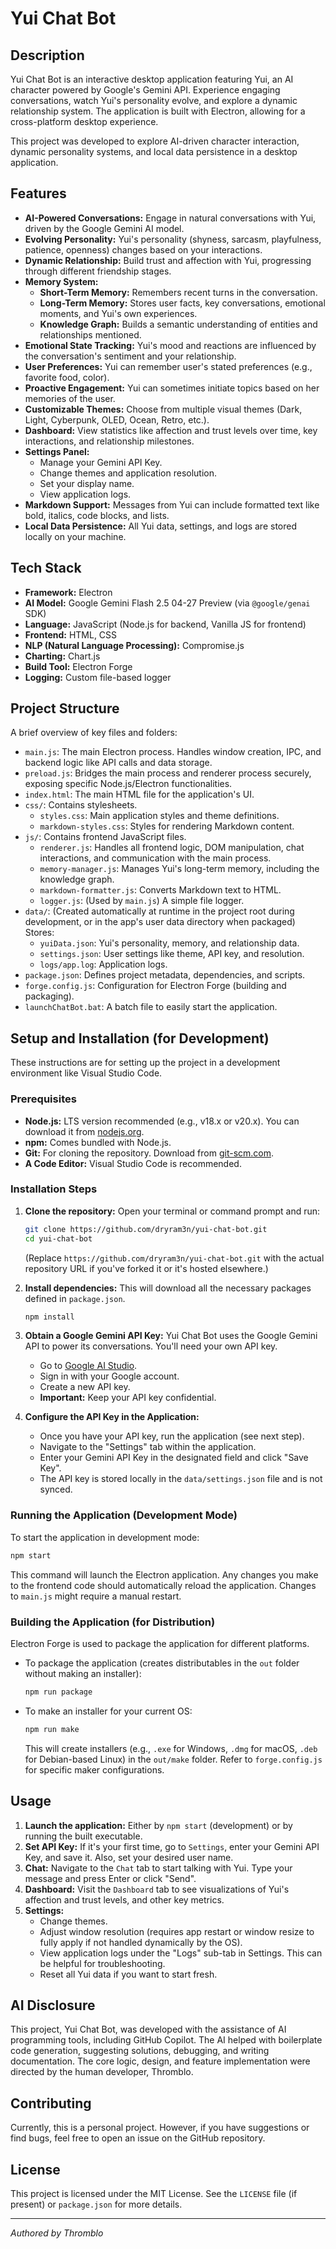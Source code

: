 # Yui Chat Bot

## Description

Yui Chat Bot is an interactive desktop application featuring Yui, an AI character powered by Google's Gemini API. Experience engaging conversations, watch Yui's personality evolve, and explore a dynamic relationship system. The application is built with Electron, allowing for a cross-platform desktop experience.

This project was developed to explore AI-driven character interaction, dynamic personality systems, and local data persistence in a desktop application.

## Features

*   **AI-Powered Conversations:** Engage in natural conversations with Yui, driven by the Google Gemini AI model.
*   **Evolving Personality:** Yui's personality (shyness, sarcasm, playfulness, patience, openness) changes based on your interactions.
*   **Dynamic Relationship:** Build trust and affection with Yui, progressing through different friendship stages.
*   **Memory System:**
    *   **Short-Term Memory:** Remembers recent turns in the conversation.
    *   **Long-Term Memory:** Stores user facts, key conversations, emotional moments, and Yui's own experiences.
    *   **Knowledge Graph:** Builds a semantic understanding of entities and relationships mentioned.
*   **Emotional State Tracking:** Yui's mood and reactions are influenced by the conversation's sentiment and your relationship.
*   **User Preferences:** Yui can remember user's stated preferences (e.g., favorite food, color).
*   **Proactive Engagement:** Yui can sometimes initiate topics based on her memories of the user.
*   **Customizable Themes:** Choose from multiple visual themes (Dark, Light, Cyberpunk, OLED, Ocean, Retro, etc.).
*   **Dashboard:** View statistics like affection and trust levels over time, key interactions, and relationship milestones.
*   **Settings Panel:**
    *   Manage your Gemini API Key.
    *   Change themes and application resolution.
    *   Set your display name.
    *   View application logs.
*   **Markdown Support:** Messages from Yui can include formatted text like bold, italics, code blocks, and lists.
*   **Local Data Persistence:** All Yui data, settings, and logs are stored locally on your machine.

## Tech Stack

*   **Framework:** Electron
*   **AI Model:** Google Gemini Flash 2.5 04-27 Preview (via `@google/genai` SDK)
*   **Language:** JavaScript (Node.js for backend, Vanilla JS for frontend)
*   **Frontend:** HTML, CSS
*   **NLP (Natural Language Processing):** Compromise.js
*   **Charting:** Chart.js
*   **Build Tool:** Electron Forge
*   **Logging:** Custom file-based logger

## Project Structure

A brief overview of key files and folders:

*   `main.js`: The main Electron process. Handles window creation, IPC, and backend logic like API calls and data storage.
*   `preload.js`: Bridges the main process and renderer process securely, exposing specific Node.js/Electron functionalities.
*   `index.html`: The main HTML file for the application's UI.
*   `css/`: Contains stylesheets.
    *   `styles.css`: Main application styles and theme definitions.
    *   `markdown-styles.css`: Styles for rendering Markdown content.
*   `js/`: Contains frontend JavaScript files.
    *   `renderer.js`: Handles all frontend logic, DOM manipulation, chat interactions, and communication with the main process.
    *   `memory-manager.js`: Manages Yui's long-term memory, including the knowledge graph.
    *   `markdown-formatter.js`: Converts Markdown text to HTML.
    *   `logger.js`: (Used by `main.js`) A simple file logger.
*   `data/`: (Created automatically at runtime in the project root during development, or in the app's user data directory when packaged) Stores:
    *   `yuiData.json`: Yui's personality, memory, and relationship data.
    *   `settings.json`: User settings like theme, API key, and resolution.
    *   `logs/app.log`: Application logs.
*   `package.json`: Defines project metadata, dependencies, and scripts.
*   `forge.config.js`: Configuration for Electron Forge (building and packaging).
*   `launchChatBot.bat`: A batch file to easily start the application.

## Setup and Installation (for Development)

These instructions are for setting up the project in a development environment like Visual Studio Code.

### Prerequisites

*   **Node.js:** LTS version recommended (e.g., v18.x or v20.x). You can download it from [nodejs.org](https://nodejs.org/).
*   **npm:** Comes bundled with Node.js.
*   **Git:** For cloning the repository. Download from [git-scm.com](https://git-scm.com/).
*   **A Code Editor:** Visual Studio Code is recommended.

### Installation Steps

1.  **Clone the repository:**
    Open your terminal or command prompt and run:
    ```bash
    git clone https://github.com/dryram3n/yui-chat-bot.git
    cd yui-chat-bot
    ```
    (Replace `https://github.com/dryram3n/yui-chat-bot.git` with the actual repository URL if you've forked it or it's hosted elsewhere.)

2.  **Install dependencies:**
    This will download all the necessary packages defined in `package.json`.
    ```bash
    npm install
    ```

3.  **Obtain a Google Gemini API Key:**
    Yui Chat Bot uses the Google Gemini API to power its conversations. You'll need your own API key.
    *   Go to [Google AI Studio](https://aistudio.google.com/app/apikey).
    *   Sign in with your Google account.
    *   Create a new API key.
    *   **Important:** Keep your API key confidential.

4.  **Configure the API Key in the Application:**
    *   Once you have your API key, run the application (see next step).
    *   Navigate to the "Settings" tab within the application.
    *   Enter your Gemini API Key in the designated field and click "Save Key".
    *   The API key is stored locally in the `data/settings.json` file and is not synced.

### Running the Application (Development Mode)

To start the application in development mode:

```bash
npm start
```

This command will launch the Electron application. Any changes you make to the frontend code should automatically reload the application. Changes to `main.js` might require a manual restart.

### Building the Application (for Distribution)

Electron Forge is used to package the application for different platforms.

*   To package the application (creates distributables in the `out` folder without making an installer):
    ```bash
    npm run package
    ```
*   To make an installer for your current OS:
    ```bash
    npm run make
    ```
    This will create installers (e.g., `.exe` for Windows, `.dmg` for macOS, `.deb` for Debian-based Linux) in the `out/make` folder. Refer to `forge.config.js` for specific maker configurations.

## Usage

1.  **Launch the application:** Either by `npm start` (development) or by running the built executable.
2.  **Set API Key:** If it's your first time, go to `Settings`, enter your Gemini API Key, and save it. Also, set your desired user name.
3.  **Chat:** Navigate to the `Chat` tab to start talking with Yui. Type your message and press Enter or click "Send".
4.  **Dashboard:** Visit the `Dashboard` tab to see visualizations of Yui's affection and trust levels, and other key metrics.
5.  **Settings:**
    *   Change themes.
    *   Adjust window resolution (requires app restart or window resize to fully apply if not handled dynamically by the OS).
    *   View application logs under the "Logs" sub-tab in Settings. This can be helpful for troubleshooting.
    *   Reset all Yui data if you want to start fresh.

## AI Disclosure

This project, Yui Chat Bot, was developed with the assistance of AI programming tools, including GitHub Copilot. The AI helped with boilerplate code generation, suggesting solutions, debugging, and writing documentation. The core logic, design, and feature implementation were directed by the human developer, Thromblo.

## Contributing

Currently, this is a personal project. However, if you have suggestions or find bugs, feel free to open an issue on the GitHub repository.

## License

This project is licensed under the MIT License. See the `LICENSE` file (if present) or `package.json` for more details.

---
*Authored by Thromblo*
